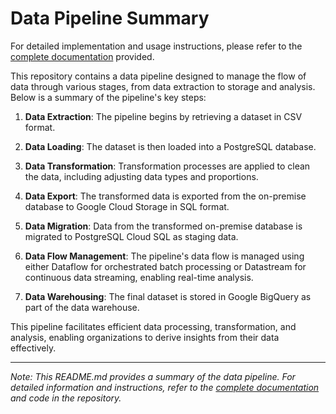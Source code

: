# Data Pipeline Summary

For detailed implementation and usage instructions, please refer to the [complete documentation](https://seed-waitress-434.notion.site/Weekly-Assignment-1-f9296628decd44ba988e408b1cc31ea8?pvs=4) provided.

This repository contains a data pipeline designed to manage the flow of data through various stages, from data extraction to storage and analysis. Below is a summary of the pipeline's key steps:

1. **Data Extraction**: The pipeline begins by retrieving a dataset in CSV format.

2. **Data Loading**: The dataset is then loaded into a PostgreSQL database.

3. **Data Transformation**: Transformation processes are applied to clean the data, including adjusting data types and proportions.

4. **Data Export**: The transformed data is exported from the on-premise database to Google Cloud Storage in SQL format.

5. **Data Migration**: Data from the transformed on-premise database is migrated to PostgreSQL Cloud SQL as staging data.

6. **Data Flow Management**: The pipeline's data flow is managed using either Dataflow for orchestrated batch processing or Datastream for continuous data streaming, enabling real-time analysis.

7. **Data Warehousing**: The final dataset is stored in Google BigQuery as part of the data warehouse.

This pipeline facilitates efficient data processing, transformation, and analysis, enabling organizations to derive insights from their data effectively. 

---
*Note: This README.md provides a summary of the data pipeline. For detailed information and instructions, refer to the [complete documentation](https://seed-waitress-434.notion.site/Weekly-Assignment-1-f9296628decd44ba988e408b1cc31ea8?pvs=4) and code in the repository.*
